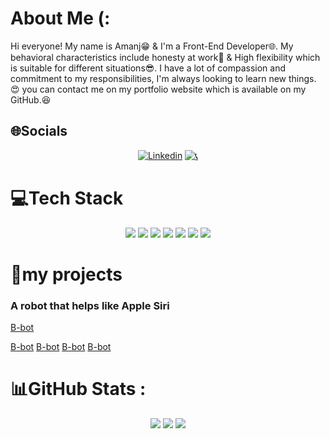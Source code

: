 # About Me (:

Hi everyone! My name is Amanj😁 & I'm a Front-End Developer🌐. My behavioral characteristics include honesty at work💪 & High flexibility which is suitable for different situations😎. I have a lot of compassion and commitment to my responsibilities, I'm always looking to learn new things.😍
you can contact me on my portfolio website which is available on my GitHub.😆

## 🌐Socials

<p align="center"> 
<a href="https://instagram.com/javascript.land"><img src="https://img.shields.io/badge/Instagram-D300C5?style=for-the-badge&logo=Instagram&logoColor=white" alt="Linkedin"  /></a>
<a href="https://api.whatsapp.com/send/?phone=%2B989944373301&text=%D8%B3%D9%84%D8%A7%D9%85%20%D9%88%D9%82%D8%AA%D9%88%D9%86%20%D8%A8%D8%AE%DB%8C%D8%B1"><img src="https://img.shields.io/badge/-whatsapp-g?style=for-the-badge&logo=whatsapp&logoColor=white" alt="📞" /></a>
</p>

# 💻Tech Stack

<div align="center">
 <img src="https://img.shields.io/badge/html5-%23E34F26.svg?style=for-the-badge&logo=html5&logoColor=white"  />
 <img src="https://img.shields.io/badge/css3-%231572B6.svg?style=for-the-badge&logo=css3&logoColor=white"  />
 <img src="https://img.shields.io/badge/javascript-%23323330.svg?style=for-the-badge&logo=javascript&logoColor=%23F7DF1E"  />
 <img src="https://img.shields.io/badge/GIT-E44C30?style=for-the-badge&logo=git&logoColor=white" />
 <img src="https://img.shields.io/badge/react-%2320232a.svg?style=for-the-badge&logo=react&logoColor=%2361DAFB"  />
 <img src="https://img.shields.io/badge/NPM-%23000000.svg?style=for-the-badge&logo=npm&logoColor=white"  />
 <img src="https://img.shields.io/badge/bootstrap-%23563D7C.svg?style=for-the-badge&logo=bootstrap&logoColor=white"  />
</div>

# 🤞my projects

<div >

  ### A robot that helps like Apple Siri

  <a href="https://github.com/amanjmoezi/B-BOT">B-bot</a>
  

  <a href="">B-bot</a>
  <a href="">B-bot</a>
  <a href="">B-bot</a>
  <a href="">B-bot</a>
</div>

# 

# 📊GitHub Stats :

 <div align="center">
 <img src="https://github-readme-stats.vercel.app/api?username=amanjmoezi&theme=tokyonight&hide_border=true&include_all_commits=false&count_private=false" />
 <img src="https://github-profile-summary-cards.vercel.app/api/cards/profile-details?username=amanjmoezi&theme=tokyonight" />
 <img src="https://github-profile-trophy.vercel.app/?username=amanjmoezi&theme=tokyonight" />
</div>
